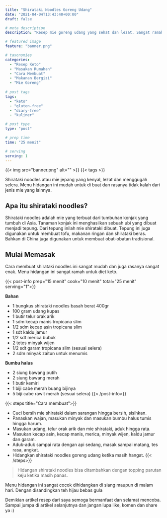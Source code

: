 ```yaml
---
title: "Shirataki Noodles Goreng Udang"
date: "2021-04-04T13:43:40+00:00"
draft: false

# meta description
description: "Resep mie goreng udang yang sehat dan lezat. Sangat ramah untuk diet keto."

# featured image
feature: "banner.png"

# taxonomies
categories:
  - "Resep Keto"
  - "Masakan Rumahan"
  - "Cara Membuat"
  - "Makanan Bergizi"
  - "Mie Goreng"
  
# post tags
tags:
  - "keto"
  - "gluten-free"
  - "diary-free"
  - "kuliner"

# post type
type: "post"

# prep time
time: "25 menit"

# serving
serving: 1
---
```


{{< img src="banner.png" alt="" >}}
{{< tags >}}

Shirataki noodles atau mie jepang yang kenyal, lezat dan menggugah selera. Menu hidangan ini mudah untuk di buat dan rasanya tidak kalah dari jenis mie yang lainnya.

## Apa itu shirataki noodles?

Shirataki noodles adalah mie yang terbuat dari tumbuhan konjak yang tumbuh di Asia. Tanaman konjak ini menghasilkan sebuah ubi yang dibuat menjadi tepung. Dari tepung inilah mie shirataki dibuat. Tepung ini juga digunakan untuk membuat tofu, makanan ringan dan shirataki beras. Bahkan di China juga digunakan untuk membuat obat-obatan tradisional.

## Mulai Memasak

Cara membuat shirataki noodles ini sangat mudah dan juga rasanya sangat enak. Menu hidangan ini sangat ramah untuk diet keto.

{{< post-info prep="15 menit" cook="10 menit" total="25 menit" serving="1">}}

__Bahan__

- 1 bungkus shirataki noodles basah berat 400gr
- 100 gram udang kupas
- 1 butir telur orak arik
- 1 sdm kecap manis tropicana slim
- 1/2 sdm kecap asin tropicana slim
- 1 sdt kaldu jamur
- 1/2 sdt merica bubuk
- 2 tetes minyak wijen
- 1/2 sdt garam tropicana slim (sesuai selera)
- 2 sdm minyak zaitun untuk menumis

__Bumbu halus__

- 2 siung bawang putih
- 2 siung bawang merah
- 1 butir kemiri
- 1 biji cabe merah buang bijinya
- 5 biji cabe rawit merah (sesuai selera)
{{< /post-info>}}

{{< steps title="Cara membuat">}}
- Cuci bersih mie shirataki dalam sarangan hingga bersih, sisihkan.
- Panaskan wajan, masukan minyak dan masukan bumbu halus tumis hingga harum.
- Masukan udang, telur orak arik dan mie shirataki, aduk hingga rata.
- Masukan kecap asin, kecap manis, merica, minyak wijen, kaldu jamur dan garam. 
- Aduk-aduk sampai rata dengan api sedang, masak sampai matang, tes rasa, angkat.
- Hidangkan shirataki noodles goreng udang ketika masih hangat.
{{< /steps>}}

> Hidangan shirataki noodles bisa ditambahkan dengan topping parutan keju ketika masih panas.

Menu hidangan ini sangat cocok dihidangkan di siang maupun di malam hari. Dengan disandingkan teh hijau bebas gula

Demikian artikel resep dari saya semoga bermanfaat dan selamat mencoba. Sampai jumpa di artikel selanjutnya dan jangan lupa like, komen dan share ya :)